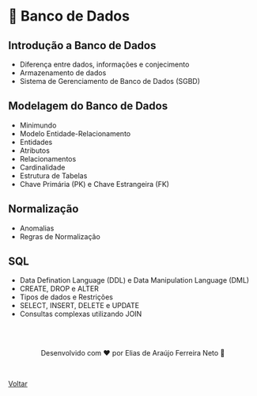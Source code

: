 # 🎲 Banco de Dados

## Introdução a Banco de Dados

- Diferença entre dados, informações e conjecimento
- Armazenamento de dados
- Sistema de Gerenciamento de Banco de Dados (SGBD)

## Modelagem do Banco de Dados

- Minimundo
- Modelo Entidade-Relacionamento
- Entidades
- Atributos
- Relacionamentos
- Cardinalidade
- Estrutura de Tabelas
- Chave Primária (PK) e Chave Estrangeira (FK)

## Normalização

- Anomalias
- Regras de Normalização

## SQL

- Data Defination Language (DDL) e Data Manipulation Language (DML)
- CREATE, DROP e ALTER
- Tipos de dados e Restrições
- SELECT, INSERT, DELETE e UPDATE
- Consultas complexas utilizando JOIN

<br>
<br>

<p align="center"> Desenvolvido com ❤ por Elias de Araújo Ferreira Neto 👋 <p>

<br>

<a href="../../README.md">Voltar</a>
